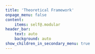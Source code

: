 ```yaml
---
title: 'Theoretical Framework'
onpage_menu: false
content:
    items: self@.modular
header_bar:
    text: auto
    background: auto
show_children_in_secondary_menu: true
---
```


